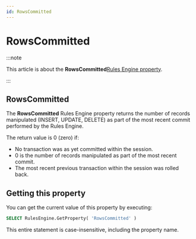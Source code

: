 ```yaml
---
id: RowsCommitted
---
```


# RowsCommitted




:::note

This article is about the **RowsCommitted**[Rules Engine property](/docs/Modeller_and_Rules_Engine/Rules_Engine_properties).

:::

## **RowsCommitted**

The **RowsCommitted** Rules Engine property returns the number of records manipulated (INSERT, UPDATE, DELETE) as part of the most recent commit performed by the Rules Engine.

The return value is 0 (zero) if:

- No transaction was as yet committed within the session.
- 0 is the number of records manipulated as part of the most recent commit.
- The most recent previous transaction within the session was rolled back.

## Getting this property

You can get the current value of this property by executing:

```sql
SELECT RulesEngine.GetProperty( 'RowsCommitted' )
```

This entire statement is case-insensitive, including the property name.